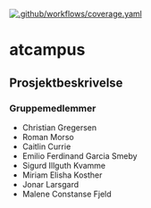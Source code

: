 [![.github/workflows/coverage.yaml](https://github.com/chgr007/atcampus/actions/workflows/coverage.yaml/badge.svg?branch=main)](https://github.com/chgr007/atcampus/actions/workflows/coverage.yaml)

# atcampus


## Prosjektbeskrivelse


### Gruppemedlemmer
* Christian Gregersen
* Roman Morso
* Caitlin Currie
* Emilio Ferdinand Garcia Smeby
* Sigurd Illguth Kvamme
* Miriam Elisha Kosther
* Jonar Larsgard
* Malene Constanse Fjeld
